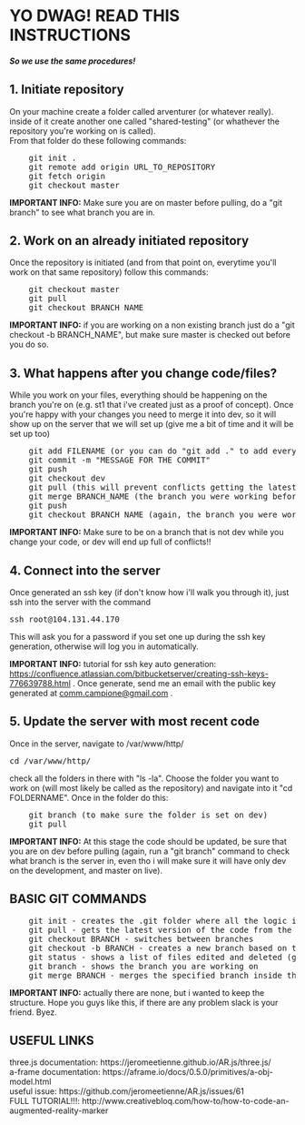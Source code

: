 <h1>YO DWAG! READ THIS INSTRUCTIONS</h1>
<h5>So we use the same procedures!</h5>

<h2>1. Initiate repository</h2>

On your machine create a folder called arventurer (or whatever really). inside of it create another one called "shared-testing" (or whathever the repository you're working on is called). <br>
From that folder do these following commands:

<pre>
	git init .
	git remote add origin URL_TO_REPOSITORY
	git fetch origin
	git checkout master
</pre>

<b>IMPORTANT INFO:</b> Make sure you are on master before pulling, do a "git branch" to see what branch you are in.

<h2>2. Work on an already initiated repository</h2>

Once the repository is initiated (and from that point on, everytime you'll work on that same repository) follow this commands:

<pre>
	git checkout master
	git pull
	git checkout BRANCH_NAME
</pre>

<b>IMPORTANT INFO:</b> if you are working on a non existing branch just do a "git checkout -b BRANCH_NAME", but make sure master is checked out before you do so.

<h2>3. What happens after you change code/files?</h2>

While you work on your files, everything should be happening on the branch you're on (e.g. st1 that i've created just as a proof of concept).
Once you're happy with your changes you need to merge it into dev, so it will show up on the server that we will set up (give me a bit of time and it will be set up too)

<pre>
	git add FILENAME (or you can do "git add ." to add everything, but make sure there's no stuff we don't need in the folder)
	git commit -m "MESSAGE FOR THE COMMIT"
	git push
	git checkout dev
	git pull (this will prevent conflicts getting the latest code from dev before merging)
	git merge BRANCH_NAME (the branch you were working before switching into dev)
	git push
	git checkout BRANCH_NAME (again, the branch you were working before switching into dev)
</pre>

<b>IMPORTANT INFO:</b> Make sure to be on a branch that is not dev while you change your code, or dev will end up full of conflicts!!

<h2>4. Connect into the server</h2>

Once generated an ssh key (if don't know how i'll walk you through it), just ssh into the server with the command

<pre>ssh root@104.131.44.170</pre>

This will ask you for a password if you set one up during the ssh key generation, otherwise will log you in automatically.

<b>IMPORTANT INFO:</b> tutorial for ssh key auto generation: https://confluence.atlassian.com/bitbucketserver/creating-ssh-keys-776639788.html . Once generate, send me an email with the public key generated at comm.campione@gmail.com .

<h2>5. Update the server with most recent code</h2>

Once in the server, navigate to /var/www/http/

<pre>cd /var/www/http/</pre>

check all the folders in there with "ls -la". Choose the folder you want to work on (will most likely be called as the repository) and navigate into it "cd FOLDERNAME".
Once in the folder do this:

<pre>
	git branch (to make sure the folder is set on dev)
	git pull
</pre>

<b>IMPORTANT INFO:</b> At this stage the code should be updated, be sure that you are on dev before pulling (again, run a "git branch" command to check what branch is the server in, even tho i will make sure it will have only dev on the development, and master on live).

<h2>BASIC GIT COMMANDS</h2>

<pre>
	git init - creates the .git folder where all the logic is stored
	git pull - gets the latest version of the code from the repository
	git checkout BRANCH - switches between branches
	git checkout -b BRANCH - creates a new branch based on the branch you are currently on
	git status - shows a list of files edited and deleted (green are ready to be committed, red are deleted and if there are problems will be shown in the list with details)
	git branch - shows the branch you are working on
	git merge BRANCH - merges the specified branch inside the branch you are currently switched on
</pre>

<b>IMPORTANT INFO:</b> actually there are none, but i wanted to keep the structure. Hope you guys like this, if there are any problem slack is your friend. Byez.

<h2>USEFUL LINKS</h2>
three.js documentation: https://jeromeetienne.github.io/AR.js/three.js/<br>
a-frame documentation: https://aframe.io/docs/0.5.0/primitives/a-obj-model.html <br>
useful issue: https://github.com/jeromeetienne/AR.js/issues/61 <br>
FULL TUTORIAL!!!: http://www.creativebloq.com/how-to/how-to-code-an-augmented-reality-marker <br>